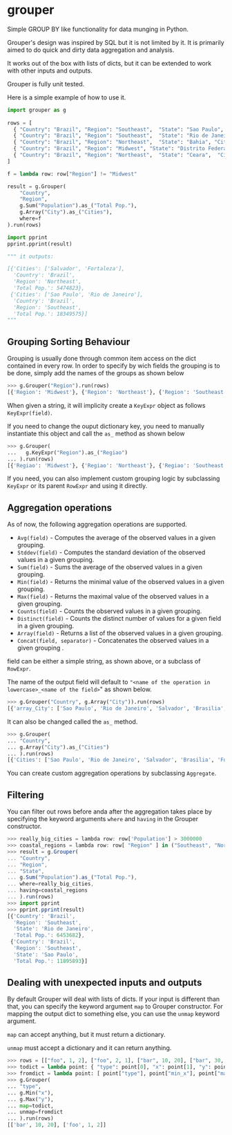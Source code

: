 # grouper

Simple GROUP BY like functionality for data munging in Python.

Grouper's design was inspired by SQL but it is not limited by it. It is primarily aimed to do quick and dirty data aggregation and analysis.

It works out of the box with lists of dicts, but it can be extended to work with other inputs and outputs.

Grouper is fully unit tested.

Here is a simple example of how to use it.

```python
import grouper as g
  
rows = [
  { "Country": "Brazil", "Region": "Southeast",  "State": "Sao Paulo", "City": "Sao Paulo", "Population": 11895893 },
  { "Country": "Brazil", "Region": "Southeast",  "State": "Rio de Janeiro",   "City": "Rio de Janeiro", "Population": 6453682 },
  { "Country": "Brazil", "Region": "Northeast",  "State": "Bahia", "City": "Salvador", "Population": 2902927 },  
  { "Country": "Brazil", "Region": "Midwest", "State": "Distrito Federal", "City": "Brasilia", "Population": 2852372 } ,
  { "Country": "Brazil", "Region": "Northeast",  "State": "Ceara",  "City": "Fortaleza", "Population": 2571896 },
]

f = lambda row: row["Region"] != "Midwest"   

result = g.Grouper(
    "Country",
    "Region",
    g.Sum("Population").as_("Total Pop."),
    g.Array("City").as_("Cities"),
    where=f
).run(rows)

import pprint
pprint.pprint(result)

""" it outputs:

[{'Cities': ['Salvador', 'Fortaleza'],
  'Country': 'Brazil',
  'Region': 'Northeast',
  'Total Pop.': 5474823},
 {'Cities': ['Sao Paulo', 'Rio de Janeiro'],
  'Country': 'Brazil',
  'Region': 'Southeast',
  'Total Pop.': 18349575}]
"""
```

## Grouping Sorting Behaviour

Grouping is usually done through common item access on the dict contained in every row. In order to specify by wich fields the grouping is to be done, simply add the names of the groups as shown below

```python
>>> g.Grouper("Region").run(rows)
[{'Region': 'Midwest'}, {'Region': 'Northeast'}, {'Region': 'Southeast'}]
```
When given a string, it will implicity create a `KeyExpr` object as follows `KeyExpr(field)`.

If you need to change the ouput dictionary key, you need to manually instantiate this object and call the `as_` method as shown below

```python
>>> g.Grouper(
...   g.KeyExpr("Region").as_("Regiao")
... ).run(rows)
[{'Regiao': 'Midwest'}, {'Regiao': 'Northeast'}, {'Regiao': 'Southeast'}]
```

If you need, you can also implement custom grouping logic by subclassing `KeyExpr` or its parent `RowExpr` and using it directly.

## Aggregation operations

As of now, the following aggregation operations are supported.

 * `Avg(field)` - Computes the average of the observed values in a given grouping.
 * `Stddev(field)` - Computes the standard deviation of the observed values in a given grouping.
 * `Sum(field)` - Sums the average of the observed values in a given grouping.
 * `Min(field)` - Returns the minimal value of the observed values in a given grouping.
 * `Max(field)` - Returns the maximal value of the observed values in a given grouping.
 * `Counts(field)` - Counts the observed values in a given grouping.
 * `Distinct(field)` - Counts the distinct number of values for a given field in a given grouping.
 * `Array(field)` - Returns a list of the observed values in a given grouping.
 * `Concat(field, separator)` - Concatenates the observed values in a given grouping .
 
field can be either a simple string, as shown above, or a subclass of `RowExpr`.
 
The name of the output field will default to `"<name of the operation in lowercase>_<name of the field>`" as shown below.

```python
>>> g.Grouper("Country", g.Array("City")).run(rows)
[{'array_City': ['Sao Paulo', 'Rio de Janeiro', 'Salvador', 'Brasilia', 'Fortaleza'], 'Country': 'Brazil'}]
```

It can also be changed called the `as_` method.

```python
>>> g.Grouper(
... "Country",
... g.Array("City").as_("Cities")
... ).run(rows)
[{'Cities': ['Sao Paulo', 'Rio de Janeiro', 'Salvador', 'Brasilia', 'Fortaleza'], 'Country': 'Brazil'}]
```

You can create custom aggregation operations by subclassing `Aggregate`.
## Filtering

You can filter out rows before anda after the aggregation takes place by specifying the keyword arguments `where` and `having` in the Grouper constructor.

```javascript
>>> really_big_cities = lambda row: row['Population'] > 3000000
>>> coastal_regions = lambda row: row[ "Region" ] in ("Southeast", "Northeast")
>>> result = g.Grouper(
... "Country",
... "Region",
... "State",
... g.Sum("Population").as_("Total Pop."),
... where=really_big_cities,
... having=coastal_regions
... ).run(rows)
>>> import pprint
>>> pprint.pprint(result)
[{'Country': 'Brazil',
  'Region': 'Southeast',
  'State': 'Rio de Janeiro',
  'Total Pop.': 6453682},
 {'Country': 'Brazil',
  'Region': 'Southeast',
  'State': 'Sao Paulo',
  'Total Pop.': 11895893}]
```

## Dealing with unexpected inputs and outputs

By default Grouper will deal with lists of dicts. If your input is different than that, you can specify the keyword argument `map` to Grouper constructor. For mapping the output dict to something else, you can use the `unmap` keyword argument. 

`map` can accept anything, but it must return a dictionary.

`unmap` must accept a dictionary and it can return anything.

```python
>>> rows = [["foo", 1, 2], ["foo", 2, 1], ["bar", 10, 20], ["bar", 30, -5]]
>>> todict = lambda point: { "type": point[0], "x": point[1], "y": point[2] }
>>> fromdict = lambda point: [ point["type"], point["min_x"], point["max_y"] ]
>>> g.Grouper(
... "type",
... g.Min("x"),
... g.Max("y"),
... map=todict,
... unmap=fromdict
... ).run(rows)
[['bar', 10, 20], ['foo', 1, 2]]
```
